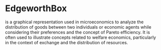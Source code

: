 # EdgeworthBox

 is a graphical representation used in microeconomics to analyze the distribution of goods between two individuals or economic agents while considering their preferences and the concept of Pareto efficiency. It is often used to illustrate concepts related to welfare economics, particularly in the context of exchange and the distribution of resources.
